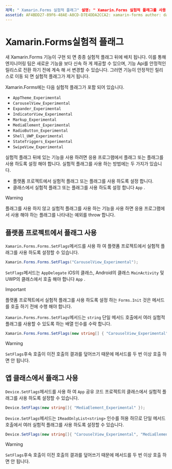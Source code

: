 ```yaml
---
제목: " Xamarin.Forms 실험적 플래그" 설명: " Xamarin.Forms 실험적 플래그를 사용 하면 엔지니어링 팀에서 사용자에 게 새로운 기능을 제공 하는 동시에 기능 api를 안정적인 릴리스로 전환 하기 전에 변경할 수 있습니다."
assetid: AF4BDD27-89F6-48AE-A8CD-D7E4DDA2CCA2: xamarin-forms author: davidbritch: dabritch:: 04/14/2020-loc: [ Xamarin.Forms ,]입니다. Xamarin.Essentials
---
```


# <a name="xamarinforms-experimental-flags"></a>Xamarin.Forms실험적 플래그

새 Xamarin.Forms 기능이 구현 되 면 종종 실험적 플래그 뒤에 배치 됩니다. 이를 통해 엔지니어링 팀은 새로운 기능을 보다 신속 하 게 제공할 수 있으며, 기능 Api를 안정적인 릴리스로 전환 하기 전에 계속 해 서 변경할 수 있습니다. 그러면 기능이 안정적인 릴리스로 이동 되 면 실험적 플래그가 제거 됩니다.

Xamarin.Forms에는 다음 실험적 플래그가 포함 되어 있습니다.

- `AppTheme_Experimental`
- `CarouselView_Experimental`
- `Expander_Experimental`
- `IndicatorView_Experimental`
- `Markup_Experimental`
- `MediaElement_Experimental`
- `RadioButton_Experimental`
- `Shell_UWP_Experimental`
- `StateTriggers_Experimental`
- `SwipeView_Experimental`

실험적 플래그 뒤에 있는 기능을 사용 하려면 응용 프로그램에서 플래그 또는 플래그를 사용 하도록 설정 해야 합니다. 실험적 플래그를 사용 하는 방법에는 두 가지가 있습니다.

- 플랫폼 프로젝트에서 실험적 플래그 또는 플래그를 사용 하도록 설정 합니다.
- 클래스에서 실험적 플래그 또는 플래그를 사용 하도록 설정 합니다 `App` .

> [!WARNING]
> 플래그를 사용 하지 않고 실험적 플래그를 사용 하는 기능을 사용 하면 응용 프로그램에서 사용 해야 하는 플래그를 나타내는 예외를 throw 합니다.

## <a name="enable-flags-in-platform-projects"></a>플랫폼 프로젝트에서 플래그 사용

`Xamarin.Forms.Forms.SetFlags`메서드를 사용 하 여 플랫폼 프로젝트에서 실험적 플래그를 사용 하도록 설정할 수 있습니다.

```csharp
Xamarin.Forms.Forms.SetFlags("CarouselView_Experimental");
```

`SetFlags`메서드는 `AppDelegate` iOS의 클래스, Android의 클래스 `MainActivity` 및 UWP의 클래스에서 호출 해야 합니다 `App` .

> [!IMPORTANT]
> 플랫폼 프로젝트에서 실험적 플래그를 사용 하도록 설정 하는 `Forms.Init` 것은 메서드를 호출 하기 전에 수행 해야 합니다.

`Xamarin.Forms.Forms.SetFlags`메서드는 `string` 단일 메서드 호출에서 여러 실험적 플래그를 사용할 수 있도록 하는 배열 인수를 수락 합니다.

```csharp
Xamarin.Forms.Forms.SetFlags(new string[] { "CarouselView_Experimental", "IndicatorView_Experimental", "SwipeView_Experimental" });
```

> [!WARNING]
> `SetFlags`후속 호출이 이전 호출의 결과를 덮어쓰기 때문에 메서드를 두 번 이상 호출 하면 안 됩니다.

## <a name="enable-flags-in-your-app-class"></a>앱 클래스에서 플래그 사용

`Device.SetFlags`메서드를 사용 하 여 `App` 공유 코드 프로젝트의 클래스에서 실험적 플래그를 사용 하도록 설정할 수 있습니다.

```csharp
Device.SetFlags(new string[]{ "MediaElement_Experimental" });
```

`Device.SetFlags`메서드는 `IReadOnlyList<string>` 인수를 허용 하므로 단일 메서드 호출에서 여러 실험적 플래그를 사용 하도록 설정할 수 있습니다.

```csharp
Device.SetFlags(new string[]{ "CarouselView_Experimental", "MediaElement_Experimental", "SwipeView_Experimental" });
```

> [!WARNING]
> `SetFlags`후속 호출이 이전 호출의 결과를 덮어쓰기 때문에 메서드를 두 번 이상 호출 하면 안 됩니다.
